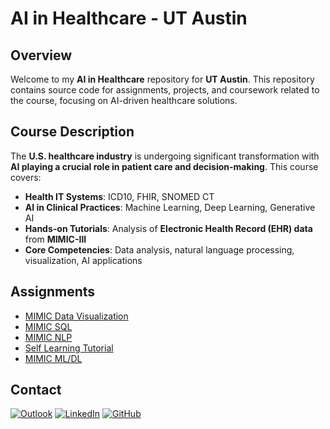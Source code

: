 # AI in Healthcare - UT Austin

## Overview

Welcome to my **AI in Healthcare** repository for **UT Austin**. This repository contains source code for assignments, projects, and coursework related to the course, focusing on AI-driven healthcare solutions.

## Course Description

The **U.S. healthcare industry** is undergoing significant transformation with **AI playing a crucial role in patient care and decision-making**. This course covers:
- **Health IT Systems**: ICD10, FHIR, SNOMED CT
- **AI in Clinical Practices**: Machine Learning, Deep Learning, Generative AI
- **Hands-on Tutorials**: Analysis of **Electronic Health Record (EHR) data** from **MIMIC-III**
- **Core Competencies**: Data analysis, natural language processing, visualization, AI applications

## Assignments
- [MIMIC Data Visualization](MIMIC_Data_Visualization/MIMIC_Data_Visualization.ipynb)
- [MIMIC SQL](MIMIC_SQL/MIMIC_SQL.ipynb)
- [MIMIC NLP](MIMIC_NLP/MIMIC_NLP.ipynb)
- [Self Learning Tutorial](Self_Learning_Tutorial/SLT.ipynb)
- [MIMIC ML/DL](MIMIC_ML_DL/MIMIC_ML_DL.ipynb)

## **Contact**
[![Outlook](https://img.shields.io/badge/Microsoft_Outlook-0078D4?style=for-the-badge&logo=microsoft-outlook&logoColor=white&style=flat)](mailto:jesusminjaresjr@utexas.edu)  [![LinkedIn](https://img.shields.io/badge/LinkedIn-0077B5?style=for-the-badge&logo=linkedin&logoColor=white&style=flat)](https://www.linkedin.com/in/jesusminjares) [![GitHub](https://img.shields.io/badge/GitHub-100000?style=for-the-badge&logo=github&logoColor=white&style=flat)](https://github.com/jminjares4)

